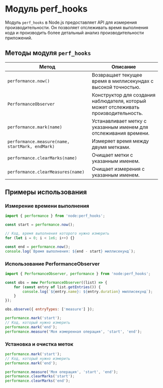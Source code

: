 # Модуль perf_hooks

Модуль `perf_hooks` в Node.js предоставляет API для измерения производительности. Он позволяет отслеживать время выполнения кода и производить более детальный анализ производительности приложений.

## Методы модуля `perf_hooks`

| Метод                          | Описание                                                                 |
|--------------------------------|--------------------------------------------------------------------------|
| `performance.now()`           | Возвращает текущее время в миллисекундах с высокой точностью.          |
| `PerformanceObserver`          | Конструктор для создания наблюдателя, который может отслеживать производительность. |
| `performance.mark(name)`      | Устанавливает метку с указанным именем для отслеживания времени.        |
| `performance.measure(name, startMark, endMark)` | Измеряет время между двумя метками.                          |
| `performance.clearMarks(name)` | Очищает метки с указанным именем.                                     |
| `performance.clearMeasures(name)` | Очищает измерения с указанным именем.                               |

## Примеры использования

### Измерение времени выполнения

```javascript
import { performance } from 'node:perf_hooks';

const start = performance.now();

// Код, время выполнения которого нужно измерить
for (let i = 0; i < 1e6; i++) {}

const end = performance.now();
console.log(`Время выполнения: ${end - start} миллисекунд`);
```

### Использование PerformanceObserver

```javascript
import { PerformanceObserver, performance } from 'node:perf_hooks';

const obs = new PerformanceObserver((list) => {
    for (const entry of list.getEntries()) {
        console.log(`${entry.name}: ${entry.duration} миллисекунд`);
    }
});

obs.observe({ entryTypes: ['measure'] });

performance.mark('start');
// Код, который нужно измерить
performance.mark('end');
performance.measure('Моя измеренная операция', 'start', 'end');
```

### Установка и очистка меток

```javascript
performance.mark('start');
// Код, который нужно измерить
performance.mark('end');

performance.measure('Моя операция', 'start', 'end');
performance.clearMarks('start');
performance.clearMarks('end');
```

```
